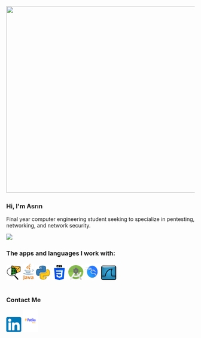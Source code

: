 
<img src="https://github.com/asrinhaktan/asrinhaktan/blob/main/cs-an.gif" width="800" height="500">

### Hi, I'm Asrın

Final year computer engineering student seeking to specialize in pentesting, networking, and network security.

![](https://komarev.com/ghpvc/?username=asrinhaktan&color=red)

### The apps and languages I work with:

<img src="https://github.com/asrinhaktan/asrinhaktan/blob/main/Cisco-Packet-Tracer.jpg" width="40" height="40"> <img src="https://github.com/asrinhaktan/asrinhaktan/blob/main/1200px-Java_Logo.svg.png" width="30" height="45"> <img src="https://github.com/asrinhaktan/asrinhaktan/blob/main/267_Python-512.webp" width="40" height="40"> <img src="https://github.com/asrinhaktan/asrinhaktan/blob/main/5968242.png" width="40" height="40"> <img src="https://github.com/asrinhaktan/asrinhaktan/blob/main/Android_Studio_Icon_(2014-2019).svg.png" width="40" height="40"> <img src="https://github.com/asrinhaktan/asrinhaktan/blob/main/Kali-dragon-icon.svg.png" width="40" height="45"> <img src="https://github.com/asrinhaktan/asrinhaktan/blob/main/Wireshark_icon.svg.png" width="40" height="39">
<br></br>
<h3>Contact Me</h3>
<a href="https://www.linkedin.com/in/asrın-haktan-şahin-3a6b03195/" target="_blank"><img src="https://github.com/asrinhaktan/asrinhaktan/blob/main/174857.png" alt="fotoğraf yok" height="40" width="40"></a> <a href="https://app.patika.dev/asrinhaktan" target="_blank"><img src="https://github.com/asrinhaktan/asrinhaktan/blob/main/331527053_1152024508810297_7303235160329959654_n.jpg" alt="fotoğraf yok" height="60" width="40"></a>

